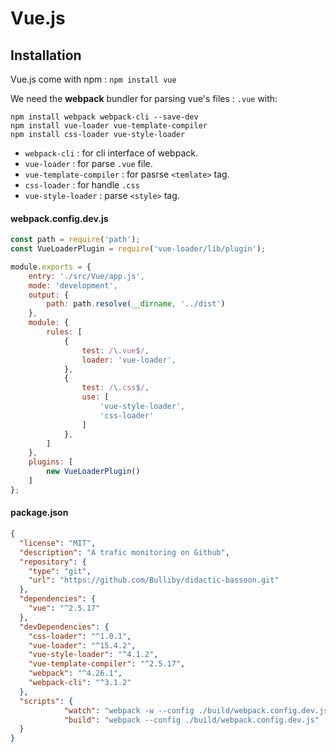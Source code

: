 <!-- TITLE: vue.js -->
<!-- SUBTITLE: Note about vue.js developement  -->

# Vue.js

## Installation

Vue.js come with npm : `npm install vue`

We need the **webpack** bundler for parsing vue's files : `.vue` with:

```shell
npm install webpack webpack-cli --save-dev
npm install vue-loader vue-template-compiler
npm install css-loader vue-style-loader
```
* `webpack-cli` : for cli interface of webpack.
* `vue-loader` : for parse `.vue` file.
* `vue-template-compiler` : for pasrse `<temlate>` tag.
* `css-loader` : for handle `.css`
* `vue-style-loader` : parse `<style>` tag.

#### webpack.config.dev.js

```js
const path = require('path');
const VueLoaderPlugin = require('vue-loader/lib/plugin');

module.exports = {
    entry: './src/Vue/app.js',
    mode: 'development',
    output: {
        path: path.resolve(__dirname, '../dist')
    },
    module: {
        rules: [
            {
                test: /\.vue$/,
                loader: 'vue-loader',
            },
            {
                test: /\.css$/,
                use: [
                    'vue-style-loader',
                    'css-loader'
                ]
            },
        ]
    },
    plugins: [
        new VueLoaderPlugin()
    ]
};
```

#### package.json

```json
{
  "license": "MIT",
  "description": "A trafic monitoring on Github",
  "repository": {
    "type": "git",
    "url": "https://github.com/Bulliby/didactic-bassoon.git"
  },
  "dependencies": {
    "vue": "^2.5.17"
  },
  "devDependencies": {
    "css-loader": "^1.0.1",
    "vue-loader": "^15.4.2",
    "vue-style-loader": "^4.1.2",
    "vue-template-compiler": "^2.5.17",
    "webpack": "^4.26.1",
    "webpack-cli": "^3.1.2"
  },
  "scripts": {
			"watch": "webpack -w --config ./build/webpack.config.dev.js",
			"build": "webpack --config ./build/webpack.config.dev.js"
  }
}

```
